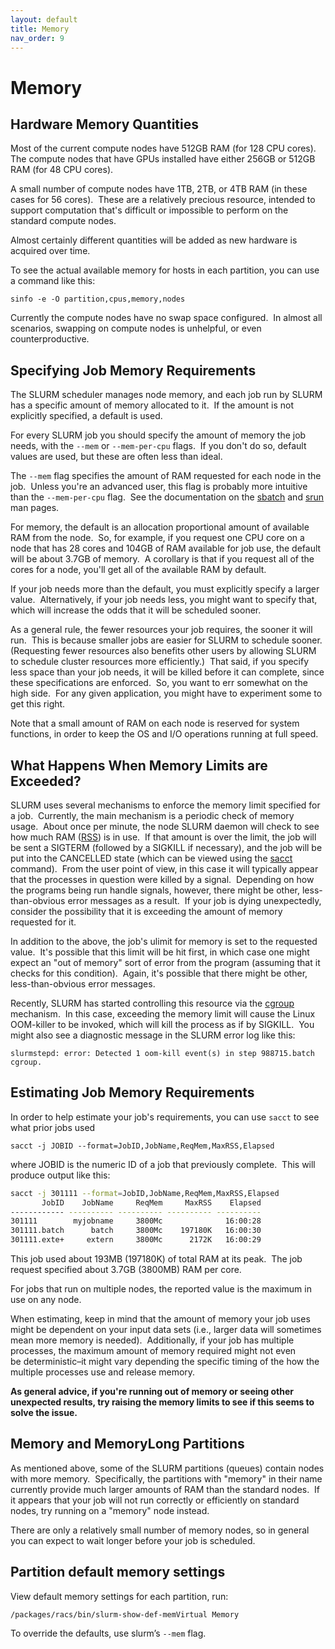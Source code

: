 ```yaml
---
layout: default
title: Memory
nav_order: 9
---
```


# Memory

## Hardware Memory Quantities

Most of the current compute nodes have 512GB RAM (for 128 CPU cores).  The compute nodes that have GPUs installed have either 256GB or 512GB RAM (for 48 CPU cores).

A small number of compute nodes have 1TB, 2TB, or 4TB RAM (in these cases for 56 cores).  These are a relatively precious resource, intended to support computation that's difficult or impossible to perform on the standard compute nodes.

Almost certainly different quantities will be added as new hardware is acquired over time.

To see the actual available memory for hosts in each partition, you can use a command like this:

`sinfo -e -O partition,cpus,memory,nodes`

Currently the compute nodes have no swap space configured.  In almost all scenarios, swapping on compute nodes is unhelpful, or even counterproductive.

## Specifying Job Memory Requirements

The SLURM scheduler manages node memory, and each job run by SLURM has a specific amount of memory allocated to it.  If the amount is not explicitly specified, a default is used.

For every SLURM job you should specify the amount of memory the job needs, with the `--mem` or `--mem-per-cpu` flags.  If you don't do so, default values are used, but these are often less than ideal.

The `--mem` flag specifies the amount of RAM requested for each node in the job.  Unless you're an advanced user, this flag is probably more intuitive than the `--mem-per-cpu` flag.  See the documentation on the [sbatch](https://slurm.schedmd.com/sbatch.html "https://slurm.schedmd.com/sbatch.html") and [srun](https://slurm.schedmd.com/srun.html "https://slurm.schedmd.com/srun.html") man pages.

For memory, the default is an allocation proportional amount of available RAM from the node.  So, for example, if you request one CPU core on a node that has 28 cores and 104GB of RAM available for job use, the default will be about 3.7GB of memory.  A corollary is that if you request all of the cores for a node, you'll get all of the available RAM by default.

If your job needs more than the default, you must explicitly specify a larger value.  Alternatively, if your job needs less, you might want to specify that, which will increase the odds that it will be scheduled sooner.

As a general rule, the fewer resources your job requires, the sooner it will run.  This is because smaller jobs are easier for SLURM to schedule sooner.  (Requesting fewer resources also benefits other users by allowing SLURM to schedule cluster resources more efficiently.)  That said, if you specify less space than your job needs, it will be killed before it can complete, since these specifications are enforced.  So, you want to err somewhat on the high side.  For any given application, you might have to experiment some to get this right.

Note that a small amount of RAM on each node is reserved for system functions, in order to keep the OS and I/O operations running at full speed.

## What Happens When Memory Limits are Exceeded?

SLURM uses several mechanisms to enforce the memory limit specified for a job.  Currently, the main mechanism is a periodic check of memory usage.  About once per minute, the node SLURM daemon will check to see how much RAM ([RSS](https://en.wikipedia.org/wiki/Resident_set_size "https://en.wikipedia.org/wiki/Resident_set_size")) is in use.  If that amount is over the limit, the job will be sent a SIGTERM (followed by a SIGKILL if necessary), and the job will be put into the CANCELLED state (which can be viewed using the [sacct](https://slurm.schedmd.com/sacct.html "https://slurm.schedmd.com/sacct.html") command).  From the user point of view, in this case it will typically appear that the processes in question were killed by a signal.  Depending on how the programs being run handle signals, however, there might be other, less-than-obvious error messages as a result.  If your job is dying unexpectedly, consider the possibility that it is exceeding the amount of memory requested for it.

In addition to the above, the job's ulimit for memory is set to the requested value.  It's possible that this limit will be hit first, in which case one might expect an "out of memory" sort of error from the program (assuming that it checks for this condition).  Again, it's possible that there might be other, less-than-obvious error messages.

Recently, SLURM has started controlling this resource via the [cgroup](https://en.wikipedia.org/wiki/Cgroups "https://en.wikipedia.org/wiki/Cgroups") mechanism.  In this case, exceeding the memory limit will cause the Linux OOM-killer to be invoked, which will kill the process as if by SIGKILL.  You might also see a diagnostic message in the SLURM error log like this:

`slurmstepd: error: Detected 1 oom-kill event(s) in step 988715.batch cgroup.`

## Estimating Job Memory Requirements

In order to help estimate your job's requirements, you can use `sacct` to see what prior jobs used

`sacct -j JOBID --format=JobID,JobName,ReqMem,MaxRSS,Elapsed`

where JOBID is the numeric ID of a job that previously complete.  This will produce output like this:

```bash
sacct -j 301111 --format=JobID,JobName,ReqMem,MaxRSS,Elapsed
       JobID    JobName     ReqMem     MaxRSS    Elapsed
------------ ---------- ---------- ---------- ----------
301111        myjobname     3800Mc              16:00:28
301111.batch      batch     3800Mc    197180K   16:00:30
301111.exte+     extern     3800Mc      2172K   16:00:29
```

This job used about 193MB (197180K) of total RAM at its peak.  The job request specified about 3.7GB (3800MB) RAM per core.

For jobs that run on multiple nodes, the reported value is the maximum in use on any node.

When estimating, keep in mind that the amount of memory your job uses might be dependent on your input data sets (i.e., larger data will sometimes mean more memory is needed).  Additionally, if your job has multiple processes, the maximum amount of memory required might not even be deterministic–it might vary depending the specific timing of the how the multiple processes use and release memory. 

**As general advice, if you're running out of memory or seeing other unexpected results, try raising the memory limits to see if this seems to solve the issue.**

## Memory and MemoryLong Partitions

As mentioned above, some of the SLURM partitions (queues) contain nodes with more memory.  Specifically, the partitions with "memory" in their name currently provide much larger amounts of RAM than the standard nodes.  If it appears that your job will not run correctly or efficiently on standard nodes, try running on a "memory" node instead.

There are only a relatively small number of memory nodes, so in general you can expect to wait longer before your job is scheduled.

## Partition default memory settings

View default memory settings for each partition, run:

`/packages/racs/bin/slurm-show-def-memVirtual Memory`

To override the defaults, use slurm’s `--mem` flag.
